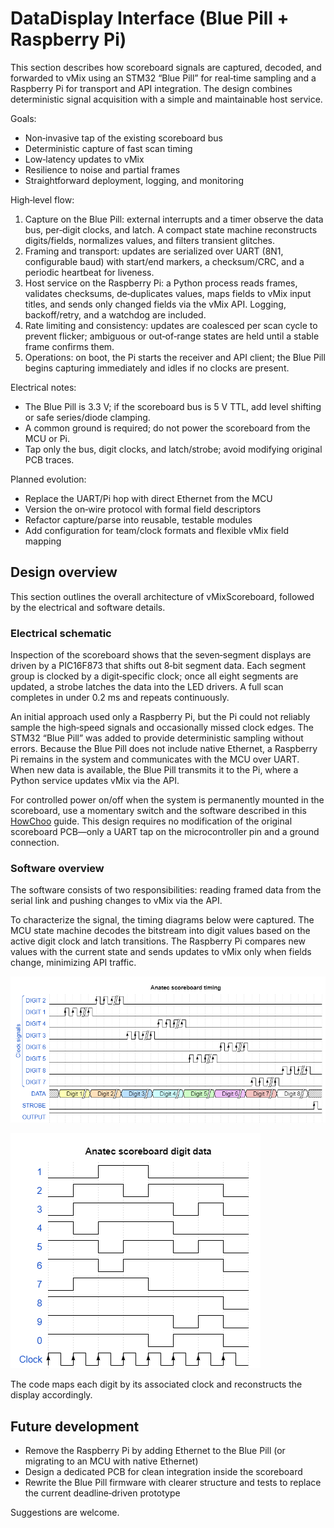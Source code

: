 # DataDisplay Interface (Blue Pill + Raspberry Pi)

This section describes how scoreboard signals are captured, decoded, and forwarded to vMix using an STM32 “Blue Pill” for real‑time sampling and a Raspberry Pi for transport and API integration. The design combines deterministic signal acquisition with a simple and maintainable host service.

Goals:
- Non‑invasive tap of the existing scoreboard bus
- Deterministic capture of fast scan timing
- Low‑latency updates to vMix
- Resilience to noise and partial frames
- Straightforward deployment, logging, and monitoring

High‑level flow:
1. Capture on the Blue Pill: external interrupts and a timer observe the data bus, per‑digit clocks, and latch. A compact state machine reconstructs digits/fields, normalizes values, and filters transient glitches.
2. Framing and transport: updates are serialized over UART (8N1, configurable baud) with start/end markers, a checksum/CRC, and a periodic heartbeat for liveness.
3. Host service on the Raspberry Pi: a Python process reads frames, validates checksums, de‑duplicates values, maps fields to vMix input titles, and sends only changed fields via the vMix API. Logging, backoff/retry, and a watchdog are included.
4. Rate limiting and consistency: updates are coalesced per scan cycle to prevent flicker; ambiguous or out‑of‑range states are held until a stable frame confirms them.
5. Operations: on boot, the Pi starts the receiver and API client; the Blue Pill begins capturing immediately and idles if no clocks are present.

Electrical notes:
- The Blue Pill is 3.3 V; if the scoreboard bus is 5 V TTL, add level shifting or safe series/diode clamping.
- A common ground is required; do not power the scoreboard from the MCU or Pi.
- Tap only the bus, digit clocks, and latch/strobe; avoid modifying original PCB traces.

Planned evolution:
- Replace the UART/Pi hop with direct Ethernet from the MCU
- Version the on‑wire protocol with formal field descriptors
- Refactor capture/parse into reusable, testable modules
- Add configuration for team/clock formats and flexible vMix field mapping

## Design overview
This section outlines the overall architecture of vMixScoreboard, followed by the electrical and software details.

### Electrical schematic
Inspection of the scoreboard shows that the seven‑segment displays are driven by a PIC16F873 that shifts out 8‑bit segment data. Each segment group is clocked by a digit‑specific clock; once all eight segments are updated, a strobe latches the data into the LED drivers. A full scan completes in under 0.2 ms and repeats continuously.

An initial approach used only a Raspberry Pi, but the Pi could not reliably sample the high‑speed signals and occasionally missed clock edges. The STM32 “Blue Pill” was added to provide deterministic sampling without errors. Because the Blue Pill does not include native Ethernet, a Raspberry Pi remains in the system and communicates with the MCU over UART. When new data is available, the Blue Pill transmits it to the Pi, where a Python service updates vMix via the API.

For controlled power on/off when the system is permanently mounted in the scoreboard, use a momentary switch and the software described in this [HowChoo](https://howchoo.com/g/mwnlytk3zmm/how-to-add-a-power-button-to-your-raspberry-pi) guide. This design requires no modification of the original scoreboard PCB—only a UART tap on the microcontroller pin and a ground connection.

### Software overview
The software consists of two responsibilities: reading framed data from the serial link and pushing changes to vMix via the API.

To characterize the signal, the timing diagrams below were captured. The MCU state machine decodes the bitstream into digit values based on the active digit clock and latch transitions. The Raspberry Pi compares new values with the current state and sends updates to vMix only when fields change, minimizing API traffic.

![image info](./figures/anatec_scoreboard_timing.png)

![image info](./figures/anatec_scoreboard_digit_data.png)

The code maps each digit by its associated clock and reconstructs the display accordingly.

## Future development
- Remove the Raspberry Pi by adding Ethernet to the Blue Pill (or migrating to an MCU with native Ethernet)
- Design a dedicated PCB for clean integration inside the scoreboard
- Rewrite the Blue Pill firmware with clearer structure and tests to replace the current deadline‑driven prototype

Suggestions are welcome.
